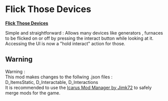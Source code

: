 # Flick Those Devices
[**Flick Those Devices**](https://github.com/CryorusTheDragon/Icarus_Mods/edit/Flick-Those-Devices)

Simple and straightforward : 
Allows many devices like generators , furnaces to be flicked on or off by pressing the interact button while looking at it. 
Accessing the UI is now a "hold interact" action for those. 

## Warning
 Warning :<br>
This mod makes changes to the follwing .json files :<br> D_ItemsStatic, D_Interactable, D_Interactions <br>
It is recommended to use the [Icarus Mod Manager by Jimk72](https://github.com/Jimk72/Icarus_Software/raw/main/IcarusModManager_1_6_7_Full.zip) to safely merge mods for the game.
